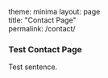 theme: minima
layout: page  
title: "Contact Page"  
permalink: /contact/  

### Test Contact Page  
Test sentence.
